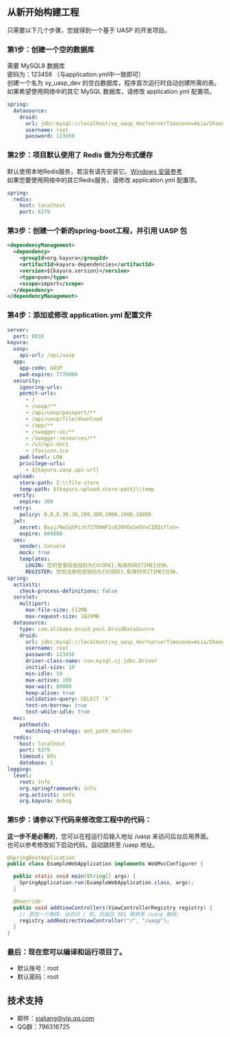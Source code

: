 ## 从新开始构建工程

只需要以下几个步骤，您就得到一个基于 UASP 的开发项目。

### 第1步：创建一个空的数据库

需要 MySQL8 数据库  
密码为：123456 （与application.yml中一致即可）  
创建一个名为 xy_uasp_dev 的空白数据库，程序首次运行时自动创建所需的表。  
如果希望使用网络中的其它 MySQL 数据库，请修改 application.yml 配置项。

```yaml
spring:
  datasource:
    druid:
      url: jdbc:mysql://localhost/xy_uasp_dev?serverTimezone=Asia/Shanghai&characterEncoding=utf-8&useSSL=false&nullCatalogMeansCurrent=true
      username: root
      password: 123456
```

### 第2步：项目默认使用了 Redis 做为分布式缓存

默认使用本地Redis服务，若没有请先安装它。[Windows 安装参考](https://redis.com.cn/redis-installation.html)  
如果您要使用网络中的其它Redis服务，请修改 application.yml 配置项。

```yaml
spring:
  redis:
    host: localhost
    port: 6379
```

### 第3步：创建一个新的spring-boot工程，并引用 UASP 包

```xml
<dependencyManagement>
  <dependency>
    <groupId>org.kayura</groupId>
    <artifactId>kayura-dependencies</artifactId>
    <version>${kayura.version}</version>
    <type>pom</type>
    <scope>import</scope>
  </dependency>
</dependencyManagement>
``` 

### 第4步：添加或修改 application.yml 配置文件

```yaml
server:
  port: 8810
kayura:
  uasp:
    api-url: /api/uasp
  app:
    app-code: UASP
    pwd-expire: 7776000
  security:
    ignoring-urls:
    permit-urls:
      - /
      - /uasp/**
      - /api/uasp/passport/**
      - /api/uasp/file/download
      - /app/**
      - /swagger-ui/**
      - /swagger-resources/**
      - /v3/api-docs
      - /favicon.ico
    pwd-level: LOW
    privilege-urls:
      - ${kayura.uasp.api-url}
  upload:
    store-path: Z:\\file-store
    temp-path: ${kayura.upload.store-path}\\temp
  verify:
    expire: 300
  retry:
    policy: 0,0,0,30,30,300,300,1800,1800,18000
  jwt:
    secret: Bsyj/Nw1qSPizh727O9WFIc62NYOoSeOVxCZEQiflxU=
    expire: 604800
  sms:
    sender: Console
    mock: true
    templates:
      LOGIN: 您的登录短信验码为{VCODE},有效时间{TIME}分钟。
      REGISTER: 您的注册短信验码为{VCODE},有效时间{TIME}分钟。
spring:
  activiti:
    check-process-definitions: false
  servlet:
    multipart:
      max-file-size: 512MB
      max-request-size: 1024MB
  datasource:
    type: com.alibaba.druid.pool.DruidDataSource
    druid:
      url: jdbc:mysql://localhost/xy_uasp_dev?serverTimezone=Asia/Shanghai&characterEncoding=utf-8&useSSL=false&nullCatalogMeansCurrent=true
      username: root
      password: 123456
      driver-class-name: com.mysql.cj.jdbc.Driver
      initial-size: 10
      min-idle: 10
      max-active: 100
      max-wait: 60000
      keep-alive: true
      validation-query: SELECT 'X'
      test-on-borrow: true
      test-while-idle: true
  mvc:
    pathmatch:
      matching-strategy: ant_path_matcher
  redis:
    host: localhost
    port: 6379
    timeout: 60s
    database: 1
logging:
  level:
    root: info
    org.springframework: info
    org.activiti: info
    org.kayura: debug
```

### 第5步：请参以下代码来修改您工程中的代码：

**这一步不是必需的**，您可以在程运行后输入地址 /uasp 来访问后台应用界面。  
也可以参考修改如下启动代码，自动跳转至 /uasp 地址。

```java
@SpringBootApplication
public class ExampleWebApplication implements WebMvcConfigurer {

  public static void main(String[] args) {
    SpringApplication.run(ExampleWebApplication.class, args);
  }

  @Override
  public void addViewControllers(ViewControllerRegistry registry) {
    // 添加一个跳转，当访问 / 时，将返回 301 跳转至 /uasp 路径。
    registry.addRedirectViewController("/", "/uasp");
  }
}
``` 

### 最后：现在您可以编译和运行项目了。

* 默认账号：root
* 默认密码：root

## 技术支持

- 邮件：xialiang@vip.qq.com
- QQ群：796316725